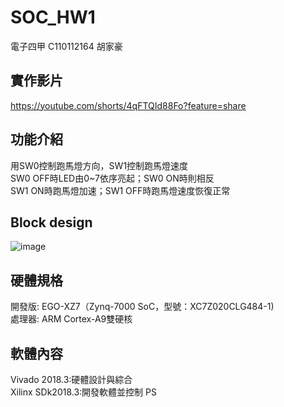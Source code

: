 # SOC_HW1
電子四甲 C110112164 胡家豪
## 實作影片
https://youtube.com/shorts/4qFTQId88Fo?feature=share
## 功能介紹
用SW0控制跑馬燈方向，SW1控制跑馬燈速度  
SW0 OFF時LED由0~7依序亮起；SW0 ON時則相反  
SW1 ON時跑馬燈加速；SW1 OFF時跑馬燈速度恢復正常  
## Block design
![image](https://github.com/user-attachments/assets/44d3e66a-64f1-458c-b0bf-1966e640bd82)

## 硬體規格
開發版: EGO-XZ7（Zynq-7000 SoC，型號：XC7Z020CLG484-1)  
處理器: ARM Cortex-A9雙硬核  
## 軟體內容
Vivado 2018.3:硬體設計與綜合  
Xilinx SDk2018.3:開發軟體並控制 PS  
